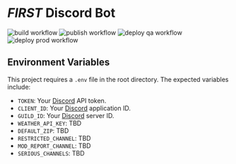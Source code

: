 # _FIRST_ Discord Bot

![build workflow](https://github.com/drewwhis/first-discord-bot/actions/workflows/build.yml/badge.svg)
![publish workflow](https://github.com/drewwhis/first-discord-bot/actions/workflows/publish.yml/badge.svg)
![deploy qa workflow](https://github.com/drewwhis/first-discord-bot/actions/workflows/deploy-qa.yml/badge.svg)
![deploy prod workflow](https://github.com/drewwhis/first-discord-bot/actions/workflows/deploy-prod.yml/badge.svg)

## Environment Variables

This project requires a `.env` file in the root directory. The expected variables include:
- `TOKEN`: Your [Discord](https://discord.com/developers/docs/reference) API token.
- `CLIENT_ID`: Your [Discord](https://support-dev.discord.com/hc/en-us/articles/360028717192-Where-can-I-find-my-Application-Team-Server-ID) application ID.
- `GUILD_ID`: Your [Discord](https://support-dev.discord.com/hc/en-us/articles/360028717192-Where-can-I-find-my-Application-Team-Server-ID) server ID.
- `WEATHER_API_KEY`: TBD
- `DEFAULT_ZIP`: TBD
- `RESTRICTED_CHANNEL`: TBD
- `MOD_REPORT_CHANNEL`: TBD
- `SERIOUS_CHANNELS`: TBD
